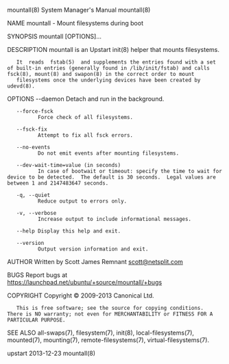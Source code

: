 mountall(8)                                                                              System Manager's Manual                                                                              mountall(8)

NAME
       mountall - Mount filesystems during boot

SYNOPSIS
       mountall [OPTIONS]...

DESCRIPTION
       mountall is an Upstart init(8) helper that mounts filesystems.

       It  reads  fstab(5)  and supplements the entries found with a set of built-in entries (generally found in /lib/init/fstab) and calls fsck(8), mount(8) and swapon(8) in the correct order to mount
       filesystems once the underlying devices have been created by udevd(8).

OPTIONS
       --daemon
              Detach and run in the background.

       --force-fsck
              Force check of all filesystems.

       --fsck-fix
              Attempt to fix all fsck errors.

       --no-events
              Do not emit events after mounting filesystems.

       --dev-wait-time=value (in seconds)
              In case of bootwait or timeout: specify the time to wait for device to be detected.  The default is 30 seconds.  Legal values are between 1 and 2147483647 seconds.

       -q, --quiet
              Reduce output to errors only.

       -v, --verbose
              Increase output to include informational messages.

       --help Display this help and exit.

       --version
              Output version information and exit.

AUTHOR
       Written by Scott James Remnant <scott@netsplit.com>

BUGS
       Report bugs at <https://launchpad.net/ubuntu/+source/mountall/+bugs>

COPYRIGHT
       Copyright © 2009-2013 Canonical Ltd.

       This is free software; see the source for copying conditions.  There is NO warranty; not even for MERCHANTABILITY or FITNESS FOR A PARTICULAR PURPOSE.

SEE ALSO
       all-swaps(7), filesystem(7), init(8), local-filesystems(7), mounted(7), mounting(7), remote-filesystems(7), virtual-filesystems(7).

upstart                                                                                         2013-12-23                                                                                    mountall(8)
